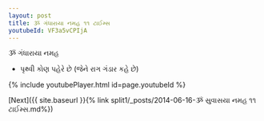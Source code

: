 ```yaml
---
layout: post
title: ૐ ગંધારાયા નમહ ૧૧ ટાઈમ્સ
youtubeId: VF3a5vCPIjA
---
```

 
 
 ૐ ગંધારાયા નમહ  
 
 -  પૃથ્વી કોણ પહેરે છે (જેને રાગ ગંડાર કહે છે) 
 
  
 
  
 
 
 
 
 
 


{% include youtubePlayer.html id=page.youtubeId %}
 
[Next]({{ site.baseurl }}{% link  split1/_posts/2014-06-16-ૐ સુવાસયા નમહ ૧૧ ટાઈમ્સ.md%})
 
